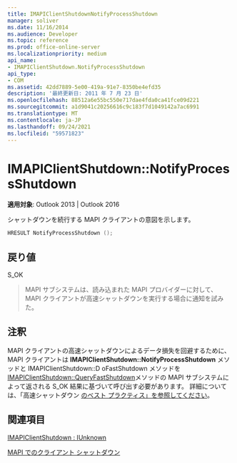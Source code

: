 ```yaml
---
title: IMAPIClientShutdownNotifyProcessShutdown
manager: soliver
ms.date: 11/16/2014
ms.audience: Developer
ms.topic: reference
ms.prod: office-online-server
ms.localizationpriority: medium
api_name:
- IMAPIClientShutdown.NotifyProcessShutdown
api_type:
- COM
ms.assetid: 42dd7889-5e00-419a-91e7-8350be4efd35
description: '最終更新日: 2011 年 7 月 23 日'
ms.openlocfilehash: 88512a6e55bc550e717dae4fda0ca41fce09d221
ms.sourcegitcommit: a1d9041c20256616c9c183f7d1049142a7ac6991
ms.translationtype: MT
ms.contentlocale: ja-JP
ms.lasthandoff: 09/24/2021
ms.locfileid: "59571823"
---
```

# <a name="imapiclientshutdownnotifyprocessshutdown"></a>IMAPIClientShutdown::NotifyProcessShutdown

  
  
**適用対象**: Outlook 2013 | Outlook 2016 
  
シャットダウンを続行する MAPI クライアントの意図を示します。
  
```cpp
HRESULT NotifyProcessShutdown ();
```

## <a name="return-value"></a>戻り値

S_OK
  
> MAPI サブシステムは、読み込まれた MAPI プロバイダーに対して、MAPI クライアントが高速シャットダウンを実行する場合に通知を試みた。
    
## <a name="remarks"></a>注釈

MAPI クライアントの高速シャットダウンによるデータ損失を回避するために、MAPI クライアントは **IMAPIClientShutdown::NotifyProcessShutdown** メソッドと IMAPIClientShutdown::D oFastShutdown メソッドを [IMAPIClientShutdown::QueryFastShutdown](imapiclientshutdown-queryfastshutdown.md)メソッドの MAPI サブシステムによって返される S_OK 結果に基づいて呼び出す必要があります。 [](imapiclientshutdown-dofastshutdown.md) 詳細については、「高速シャットダウン [のベスト プラクティス」を参照してください](best-practices-for-fast-shutdown.md)。
  
## <a name="see-also"></a>関連項目



[IMAPIClientShutdown : IUnknown](imapiclientshutdowniunknown.md)


[MAPI でのクライアント シャットダウン](client-shutdown-in-mapi.md)

